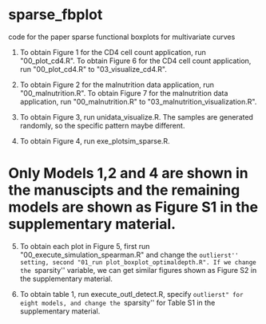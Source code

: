 # sparse_fbplot
code for the paper sparse functional boxplots for multivariate curves

1. To obtain Figure 1 for the CD4 cell count application, run "00_plot_cd4.R".
To obtain Figure 6 for the CD4 cell count application, run "00_plot_cd4.R" to "03_visualize_cd4.R".

2. To obtain Figure 2 for the malnutrition data application, run "00_malnutrition.R".
To obtain Figure 7 for the malnutrition data application, run "00_malnutrition.R" to "03_malnutrition_visualization.R".

3. To obtain Figure 3, run unidata_visualize.R. The samples are generated randomly, so the specific pattern maybe different.

4. To obtain Figure 4, run exe_plotsim_sparse.R. 
# Only Models 1,2 and 4 are shown in the manuscipts and the remaining models are shown as Figure S1 in the supplementary material.

5. To obtain each plot in Figure 5, first run "00_execute_simulation_spearman.R" and change the ``outlierst'' setting, second "01_run plot_boxplot_optimaldepth.R".
If we change the ``sparsity'' variable, we can get similar figures shown as Figure S2 in the supplementary material.

6. To obtain table 1, run execute_outl_detect.R, specify ``outlierst" for eight models, and change the ``sparsity'' for Table S1 in the supplementary material.
